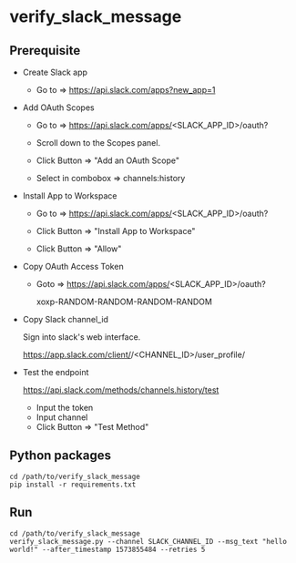 # verify_slack_message

## Prerequisite

- Create Slack app

  - Go to => https://api.slack.com/apps?new_app=1
  
- Add OAuth Scopes

  - Go to => https://api.slack.com/apps/<SLACK_APP_ID>/oauth?
  
  - Scroll down to the Scopes panel.
  
  - Click Button => "Add an OAuth Scope"
  
  - Select in combobox => channels:history
  
- Install App to Workspace

  - Go to => https://api.slack.com/apps/<SLACK_APP_ID>/oauth?
  
  - Click Button => "Install App to Workspace"
  
  - Click Button => "Allow"
  
- Copy OAuth Access Token

  - Goto => https://api.slack.com/apps/<SLACK_APP_ID>/oauth?
  
    xoxp-RANDOM-RANDOM-RANDOM-RANDOM
    
- Copy Slack channel_id

  Sign into slack's web interface.
  
  https://app.slack.com/client/<REDACTED>/<CHANNEL_ID>/user_profile/<REDACTED>
  
- Test the endpoint

  https://api.slack.com/methods/channels.history/test
  
  - Input the token
  - Input channel
  - Click Button => "Test Method"
  

## Python packages

    cd /path/to/verify_slack_message
    pip install -r requirements.txt
    
## Run

    cd /path/to/verify_slack_message
    verify_slack_message.py --channel SLACK_CHANNEL_ID --msg_text "hello world!" --after_timestamp 1573855484 --retries 5